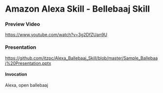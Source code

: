 # Amazon Alexa Skill - Bellebaaj Skill

### Preview Video
https://www.youtube.com/watch?v=3g2DfZUan9U

### Presentation
https://github.com/itzpc/Alexa_Ballebaaj_Skill/blob/master/Sample_Ballebaaj%20Presentation.pptx

#### Invocation

Alexa, open ballebaaj

